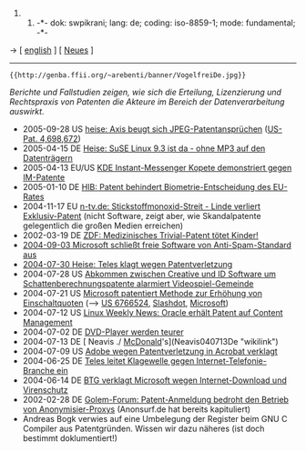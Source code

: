 1.  1.  -\*- dok: swpikrani; lang: de; coding: iso-8859-1; mode:
        fundamental; -\*-

-\> \[ [ english](SwpikxraniEn "wikilink") \] \[ [
Neues](SwpatcninoDe "wikilink") \]

------------------------------------------------------------------------

```{=mediawiki}
{{http://genba.ffii.org/~arebenti/banner/VogelfreiDe.jpg}}
```
*Berichte und Fallstudien zeigen, wie sich die Erteilung, Lizenzierung
und Rechtspraxis von Patenten die Akteure im Bereich der
Datenverarbeitung auswirkt.*

-   2005-09-28 US [heise: Axis beugt sich
    JPEG-Patentansprüchen](http://www.heise.de/newsticker/meldung/64367 "wikilink")
    ([US-Pat.
    4,698,672](http://patft.uspto.gov/netacgi/nph-Parser?Sect1=PTO1&Sect2=HITOFF&d=PALL&p=1&u=/netahtml/srchnum.htm&r=1&f=G&l=50&s1=%274,698,672%27.WKU.&OS=PN/4,698,672&RS=PN/4,698,672 "wikilink"))
-   2005-04-15 DE [Heise: SuSE Linux 9.3 ist da - ohne MP3 auf den
    Datenträgern](http://www.heise.de/newsticker/meldung/58611 "wikilink")
-   2005-04-13 EU/US [ KDE Instant-Messenger Kopete demonstriert gegen
    IM-Patente](KopeteNetStrike0504De "wikilink")
-   2005-01-10 DE [ HIB: Patent behindert Biometrie-Entscheidung des
    EU-Rates](Iris0501De "wikilink")
-   2004-11-17 EU [n-tv.de: Stickstoffmonoxid-Streit - Linde verliert
    Exklusiv-Patent](http://www.n-tv.de/5450658.html "wikilink") (nicht
    Software, zeigt aber, wie Skandalpatente gelegentlich die großen
    Medien erreichen)
-   2002-03-19 DE [ZDF: Medizinisches Trivial-Patent tötet
    Kinder!](http://www.zdf.de/ZDFde/inhalt/21/0,1872,1016949,00.html "wikilink")
-   [ 2004-09-03 Microsoft schließt freie Software von
    Anti-Spam-Standard aus](SenderID0409De "wikilink")
-   [2004-07-30 Heise: Teles klagt wegen
    Patentverletzung](http://www.heise.de/newsticker/meldung/49611 "wikilink")
-   2004-07-28 US [Abkommen zwischen Creative und ID Software um
    Schattenberechnungspatente alarmiert
    Videospiel-Gemeinde](http://www.golem.de/0407/32646.html "wikilink")
-   2004-07-21 US [Microsoft patentiert Methode zur Erhöhung von
    Einschaltquoten](http://www.heise.de/newsticker/meldung/49363 "wikilink")
    (\--\> [US
    6766524](http://patft.uspto.gov/netacgi/nph-Parser?Sect1=PTO1&Sect2=HITOFF&d=PALL&p=1&u=/netahtml/srchnum.htm&r=1&f=G&l=50&s1=6,766,524.WKU.&OS=PN/6,766,524&RS=PN/6,766,524 "wikilink"),
    [Slashdot](http://yro.slashdot.org/article.pl?sid=04/07/22/2156240&tid=155&tid=109 "wikilink"),
    [ Microsoft](SwpatmicrosoftEn "wikilink"))
-   2004-07-12 US [ Linux Weekly News: Oracle erhält Patent auf Content
    Management](Oracle0407De "wikilink")
-   2004-07-02 DE [ DVD-Player werden teurer](Dvd0407De "wikilink")
-   2004-07-13 DE [ Neavis ./
    [McDonald](McDonald "wikilink")\'s](Neavis040713De "wikilink")
-   2004-07-09 US [ Adobe wegen Patentverletzung in Acrobat
    verklagt](Adobe040709De "wikilink")
-   2004-06-25 DE [ Teles leitet Klagewelle gegen
    Internet-Telefonie-Branche ein](Teles040625De "wikilink")
-   2004-06-14 DE [ BTG verklagt Microsoft wegen Internet-Download und
    Virenschutz](Btg040614De "wikilink")
-   2002-02-28 DE [Golem-Forum: Patent-Anmeldung bedroht den Betrieb von
    Anonymisier-Proxys](http://forum.golem.de/read.php?44,211878 "wikilink")
    (Anonsurf.de hat bereits kapituliert)
-   Andreas Bogk verwies auf eine Umbelegung der Register beim GNU C
    Compiler aus Patentgründen. Wissen wir dazu näheres (ist doch
    bestimmt doklumentiert!)
